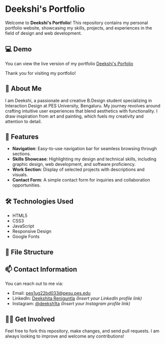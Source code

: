 # Deekshi's Portfolio

Welcome to **Deekshi's Portfolio**! This repository contains my personal portfolio website, showcasing my skills, projects, and experiences in the field of design and web development.
## 💻 Demo

You can view the live version of my portfolio [Deekshi's Porfolio](https://manojsvgit.github.io/deekshiportfolio/)

Thank you for visiting my portfolio!

## 🌟 About Me

I am Deekshi, a passionate and creative B.Design student specializing in Interaction Design at PES University, Bengaluru. My journey revolves around crafting intuitive user experiences that blend aesthetics with functionality. I draw inspiration from art and painting, which fuels my creativity and attention to detail.

## 🚀 Features

- **Navigation**: Easy-to-use navigation bar for seamless browsing through sections.
- **Skills Showcase**: Highlighting my design and technical skills, including graphic design, web development, and software proficiency.
- **Work Section**: Display of selected projects with descriptions and visuals.
- **Contact Form**: A simple contact form for inquiries and collaboration opportunities.

## 🛠 Technologies Used

- HTML5
- CSS3
- JavaScript
- Responsive Design
- Google Fonts

## 📁 File Structure


## 📫 Contact Information

You can reach out to me via:

- Email: [pes1ug22bd033@pesu.pes.edu](mailto:pes1ug22bd033@pesu.pes.edu)
- LinkedIn: [Deekshita Reniguntla](#) *(Insert your LinkedIn profile link)*
- Instagram: [@deeksh1ta](#) *(Insert your Instagram profile link)*

## 👩‍🎨 Get Involved

Feel free to fork this repository, make changes, and send pull requests. I am always looking to improve and welcome any contributions!


